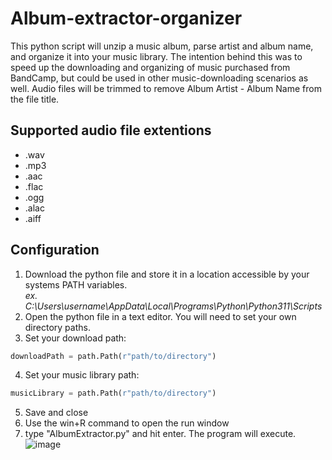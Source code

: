 # Album-extractor-organizer

This python script will unzip a music album, parse artist and album name, and organize it into your music library. 
The intention behind this was to speed up the downloading and organizing of music purchased from BandCamp, but could be used in other music-downloading scenarios as well.
 Audio files will be trimmed to remove Album Artist - Album Name from the file title.

## Supported audio file extentions
- .wav
- .mp3
- .aac
- .flac
- .ogg
- .alac
- .aiff

## Configuration
1. Download the python file and store it in a location accessible by your systems PATH variables. \
*ex. C:\Users\username\AppData\Local\Programs\Python\Python311\Scripts*
2. Open the python file in a text editor. You will need to set your own directory paths.
3. Set your download path:
```py 
downloadPath = path.Path(r"path/to/directory")
```
4. Set your music library path:
```py
musicLibrary = path.Path(r"path/to/directory")
```
5. Save and close
6. Use the win+R command to open the run window
7. type "AlbumExtractor.py" and hit enter. The program will execute. \
![image](https://user-images.githubusercontent.com/40475826/215841886-ab3a10f1-0790-4796-a598-7c949abc4d3b.png)
